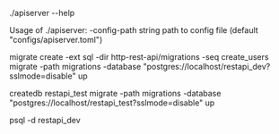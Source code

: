 ./apiserver --help

Usage of ./apiserver:
  -config-path string
        path to config file (default "configs/apiserver.toml")

migrate create -ext sql -dir http-rest-api/migrations -seq create_users
migrate -path migrations -database "postgres://localhost/restapi_dev?sslmode=disable" up

createdb restapi_test
migrate -path migrations -database "postgres://localhost/restapi_test?sslmode=disable" up

psql -d restapi_dev
